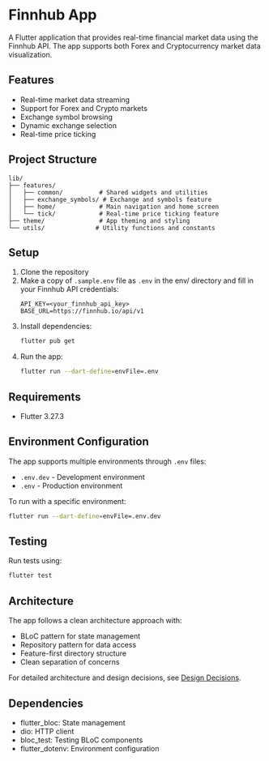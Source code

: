 # Finnhub App

A Flutter application that provides real-time financial market data using the Finnhub API. The app supports both Forex and Cryptocurrency market data visualization.

## Features

- Real-time market data streaming
- Support for Forex and Crypto markets
- Exchange symbol browsing
- Dynamic exchange selection
- Real-time price ticking

## Project Structure

```
lib/
├── features/
│   ├── common/          # Shared widgets and utilities
│   ├── exchange_symbols/ # Exchange and symbols feature
│   ├── home/            # Main navigation and home screen
│   └── tick/            # Real-time price ticking feature
├── theme/               # App theming and styling
└── utils/              # Utility functions and constants
```

## Setup

1. Clone the repository
2. Make a copy of `.sample.env` file as `.env` in the env/ directory and fill in your Finnhub API credentials:
   ```
   API_KEY=<your_finnhub_api_key>
   BASE_URL=https://finnhub.io/api/v1
   ```
3. Install dependencies:
   ```bash
   flutter pub get
   ```
4. Run the app:
   ```bash
   flutter run --dart-define=envFile=.env
   ```

## Requirements

- Flutter 3.27.3

## Environment Configuration

The app supports multiple environments through `.env` files:

- `.env.dev` - Development environment
- `.env` - Production environment

To run with a specific environment:
```bash
flutter run --dart-define=envFile=.env.dev
```

## Testing

Run tests using:
```bash
flutter test
```

## Architecture

The app follows a clean architecture approach with:
- BLoC pattern for state management
- Repository pattern for data access
- Feature-first directory structure
- Clean separation of concerns

For detailed architecture and design decisions, see [Design Decisions](/docs/design-decisions.md).

## Dependencies

- flutter_bloc: State management
- dio: HTTP client
- bloc_test: Testing BLoC components
- flutter_dotenv: Environment configuration
